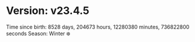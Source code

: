 # Version: v23.4.5
Time since birth: 8528 days, 204673 hours, 12280380 minutes, 736822800 seconds
Season: Winter ❄️
